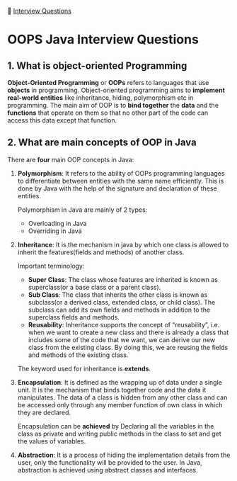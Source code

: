 :palm_tree: [Interview Questions](https://kellylin1115.github.io/interview-questions-blog/)

# OOPS Java Interview Questions

## 1. What is object-oriented Programming
**Object-Oriented Programming** or **OOPs** refers to languages that use **objects** in programming. Object-oriented programming aims to **implement real-world entities** like inheritance, hiding, polymorphism etc in programming. The main aim of OOP is to **bind together** the **data** and the **functions** that operate on them so that no other part of the code can access this data except that function.

## 2. What are main concepts of OOP in Java
There are **four** main OOP concepts in Java:

1. **Polymorphism**: It refers to the ability of OOPs programming languages to differentiate between entities with the same name efficiently. This is done by Java with the help of the signature and declaration of these entities.

    Polymorphism in Java are mainly of 2 types:
    * Overloading in Java
    * Overriding in Java

2. **Inheritance**: It is the mechanism in java by which one class is allowed to inherit the features(fields and methods) of another class.

    Important terminology:
    * **Super Class**: The class whose features are inherited is known as superclass(or a base class or a parent class).
    * **Sub Class**: The class that inherits the other class is known as subclass(or a derived class, extended class, or child class). The subclass can add its own fields and methods in addition to the superclass fields and methods.
    * **Reusability**: Inheritance supports the concept of “reusability”, i.e. when we want to create a new class and there is already a class that includes some of the code that we want, we can derive our new class from the existing class. By doing this, we are reusing the fields and methods of the existing class.

    The keyword used for inheritance is **extends**.

3. **Encapsulation**: It is defined as the wrapping up of data under a single unit. It is the mechanism that binds together code and the data it manipulates. The data of a class is hidden from any other class and can be accessed only through any member function of own class in which they are declared.

    Encapsulation can be **achieved** by Declaring all the variables in the class as private and writing public methods in the class to set and get the values of variables.

4. **Abstraction**: It is a process of hiding the implementation details from the user, only the functionality will be provided to the user. In Java, abstraction is achieved using abstract classes and interfaces.

